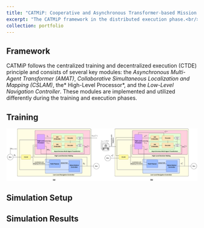 ```yaml
---
title: "CATMiP: Cooperative and Asynchronous Transformer-based Mission Planning for Heterogeneous Teams of Mobile Robots"
excerpt: "The CATMiP framework in the distributed execution phase.<br/><img src='/images/CATMiP(Distributed).png'>"
collection: portfolio
---
```


## Framework
CATMiP follows the centralized training and decentralized execution (CTDE) principle and consists of several key modules: the *Asynchronous Multi-Agent Transformer (AMAT)*, *Collaborative Simultaneous Localization and Mapping (CSLAM)*, the* High-Level Processor*, and the *Low-Level Navigation Controller*.
These modules are implemented and utilized differently during the training and execution phases.
## Training


![CATMiP in centralized training and distributed execution phases](/images/CATMiP.png "(a) The centralized training workflow of the CATMiP framework in a simulated mission episode. (b) Implementation of the CATMiP framework on a single robot during the execution phase, where robots share mapping information and their embedded macro-observations to generate new actions in a distributed way.")

## Simulation Setup

## Simulation Results


